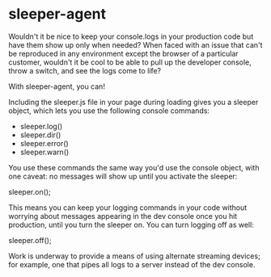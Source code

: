 sleeper-agent
=============

Wouldn't it be nice to keep your console.logs in your production code but have them show up only when needed? When faced with an issue that can't be reproduced in any environment except the browser of a particular customer, wouldn't it be cool to be able to pull up the developer console, throw a switch, and see the logs come to life?

With sleeper-agent, you can!

Including the sleeper.js file in your page during loading gives you a sleeper object, which lets you use the following console commands:

* sleeper.log()
* sleeper.dir()
* sleeper.error()
* sleeper.warn()

You use these commands the same way you'd use the console object, with one caveat: no messages will show up until you activate the sleeper:

sleeper.on();

This means you can keep your logging commands in your code without worrying about messages appearing in the dev console once you hit production, until you turn the sleeper on. You can turn logging off as well:

sleeper.off();

Work is underway to provide a means of using alternate streaming devices; for example, one that pipes all logs to a server instead of the dev console.